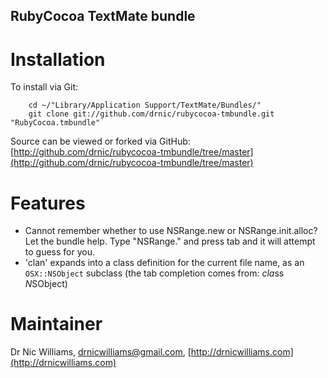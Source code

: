 RubyCocoa TextMate bundle
--------------------

Installation
============

To install via Git:

		cd ~/"Library/Application Support/TextMate/Bundles/"
		git clone git://github.com/drnic/rubycocoa-tmbundle.git "RubyCocoa.tmbundle"

Source can be viewed or forked via GitHub: [http://github.com/drnic/rubycocoa-tmbundle/tree/master](http://github.com/drnic/rubycocoa-tmbundle/tree/master)

Features
========

* Cannot remember whether to use NSRange.new or NSRange.init.alloc? Let the bundle help. Type "NSRange." and press tab and it will attempt to guess for you.
* 'clan' expands into a class definition for the current file name, as an `OSX::NSObject` subclass (the tab completion comes from: *cla*ss *N*SObject)

Maintainer
==========

Dr Nic Williams, drnicwilliams@gmail.com, [http://drnicwilliams.com](http://drnicwilliams.com)